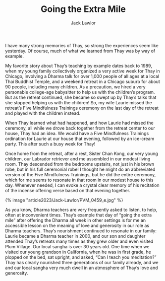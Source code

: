 ﻿---
title: Going the Extra Mile
author: Jack Lawlor
---

I have many strong memories of Thay, so strong the experiences seem like yesterday. Of course, much of what we learned from Thay was by way of example.

My favorite story about Thay’s teaching by example dates back to 1989, when my young family collectively organized a very active week for Thay in Chicago, involving a Dharma talk for over 1,000 people of all ages at a local Thai Buddhist Temple, and a weekend retreat in a Chicago suburb for about 90 people, including many children. As a precaution, we hired a very personable college-age babysitter to help us with the children’s program. But as the retreat continued, she became so swept up by Thay’s talks that she stopped helping us with the children! So, my wife Laurie missed the retreat’s Five Mindfulness Trainings ceremony on the last day of the retreat and played with the children instead.

When Thay learned what had happened, and how Laurie had missed the ceremony, all while we drove back together from the retreat center to our house, Thay had an idea. We would have a Five Mindfulness Trainings ordination for Laurie at our house that evening, followed by an ice-cream party. This after such a busy week for Thay!

Once home from the retreat, after a rest, Sister Chan Kong, our very young children, our Labrador retriever and me assembled in our modest living room. Thay descended from the bedrooms upstairs, not just in his brown robe, but in his full ceremonial robe! I thought he might do an abbreviated version of the Five Mindfulness Trainings, but he did the entire ceremony, which for me seems to resonate in that room in our modest house to this day. Whenever needed, I can evoke a crystal clear memory of his recitation of the incense offering verse based on that evening together.

{% image "article2023/Jack-Lawlor/PVM_0459_e.jpg" %}

As you know, Dharma teachers are very frequently asked to listen, to help, often at inconvenient times. Thay’s example that day of “going the extra mile” after offering the Dharma all week in other settings is for me an accessible lesson on the meaning of love and generosity in our role as Dharma teachers. Thay’s nourishment continued to resonate in our family: Laurie became a Dharma teacher in 2000, and our son and daughter attended Thay’s retreats many times as they grew older and even visited Plum Village. Our local sangha is over 30 years old. One time when we visited our young grandson in California, when he was in first grade, he plopped on the bed, sat upright, and asked, “Can I teach you meditation?” Thay has clearly nourished three generations of our family already, and we and our local sangha very much dwell in an atmosphere of Thay’s love and generosity.
